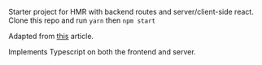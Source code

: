 Starter project for HMR with backend routes and server/client-side react.
Clone this repo and run `yarn` then `npm start`

Adapted from [this](https://hackernoon.com/hot-reload-all-the-things-ec0fed8ab0) article.

Implements Typescript on both the frontend and server.
